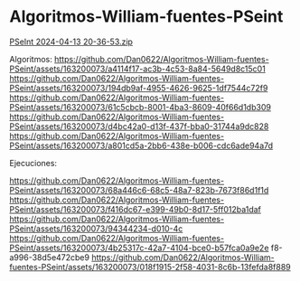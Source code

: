 # Algoritmos-William-fuentes-PSeint  
[PSeInt 2024-04-13 20-36-53.zip](https://github.com/Dan0622/Algoritmos-William-fuentes-PSeint/files/14969421/PSeInt.2024-04-13.20-36-53.zip)

Algoritmos:
https://github.com/Dan0622/Algoritmos-William-fuentes-PSeint/assets/163200073/a4114f17-ac3b-4c53-8a84-5649d8c15c01
https://github.com/Dan0622/Algoritmos-William-fuentes-PSeint/assets/163200073/194db9af-4955-4626-9625-1df7544c72f9
https://github.com/Dan0622/Algoritmos-William-fuentes-PSeint/assets/163200073/61c5cbcb-8001-4ba3-8609-40f66d1db309
https://github.com/Dan0622/Algoritmos-William-fuentes-PSeint/assets/163200073/d4bc42a0-d13f-437f-bba0-31744a9dc828
https://github.com/Dan0622/Algoritmos-William-fuentes-PSeint/assets/163200073/a801cd5a-2bb6-438e-b006-cdc6ade94a7d

Ejecuciones:

https://github.com/Dan0622/Algoritmos-William-fuentes-PSeint/assets/163200073/68a446c6-68c5-48a7-823b-7673f86d1f1d
https://github.com/Dan0622/Algoritmos-William-fuentes-PSeint/assets/163200073/f416dc67-e399-49b0-8d17-5ff012ba1daf
https://github.com/Dan0622/Algoritmos-William-fuentes-PSeint/assets/163200073/94344234-d010-4c
https://github.com/Dan0622/Algoritmos-William-fuentes-PSeint/assets/163200073/4b25317c-42a7-4104-bce0-b57fca0a9e2e
f8-a996-38d5e472cbe9
https://github.com/Dan0622/Algoritmos-William-fuentes-PSeint/assets/163200073/018f1915-2f58-4031-8c6b-13fefda8f889


